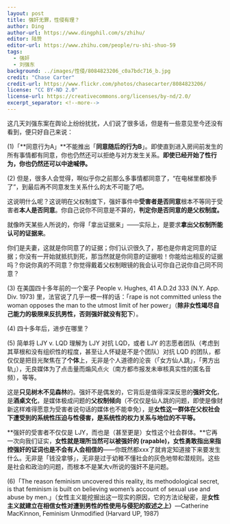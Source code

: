 ```yaml
---
layout: post
title: 强奸无罪，性侵有理？
author: Ding
author-url: https://www.dingphil.com/s/zhihu/
editor: 陆贽
editor-url: https://www.zhihu.com/people/ru-shi-shuo-59
tags:
  - 强奸
  - 刘强东
background: ../images/性侵/8084823206_c0a7bdc716_b.jpg
credit: "Chase Carter"
credit-url: https://www.flickr.com/photos/chasecarter/8084823206/
license: "CC BY-ND 2.0"
license-url: https://creativecommons.org/licenses/by-nd/2.0/
excerpt_separator: <!--more-->
---
```


这几天刘强东案在舆论上纷纷扰扰，人们说了很多话，但是有一些意见至今还没有看到，便只好自己来说：

(1)「**同意行为A」**不能推出「**同意随后的行为B**」。即使直到进入房间前发生的所有事情都有同意，你也仍然还可以拒绝与对方发生关系。**即使已经开始了性行为，你也仍然还可以中途喊停。**

<!--more-->

(2) 但是，很多人会觉得，啊似乎你之前那么多事情都同意了，“在电梯里都挽手了”，到最后再不同意发生关系什么的太不可能了吧。

这说明什么呢？这说明在父权制度下，强奸事件中**受害者是否同意**根本不等同于受害者**本人是否同意**。你自己说你不同意是不算的，**判定你是否同意的是父权制度。**

就像昨天某些人所说的，你得「拿出证据来」——实际上，是要求**拿出父权制所能认可的证据来**。

你们是夫妻，这就是你同意了的证据；你们认识很久了，那也是你肯定同意的证据；你没有一开始就抵抗到死，那当然就是你同意的证据啦！你能给出相反的证据吗？你说你真的不同意？你觉得戴着父权制眼镜的我会认可你自己说你自己同不同意？

(3) 在美国四十多年前的一个案子 People v. Hughes, 41 A.D.2d 333 (N.Y. App. Div. 1973) 里，法官说了几乎一模一样的话：「rape is not committed unless the woman opposes the man to the utmost limit of her power」（**除非女性竭尽自己能力的极限来反抗男性，否则强奸就没有犯下**）。

(4) 四十多年后，进步在哪里？

(5) 简单将 LJY v. LQD 理解为 LJY 对抗 LQD，或者 LJY 的志愿者团队（考虑到其草根和没有组织性的程度，甚至让人怀疑是不是个团队）对抗 LQD 的团队，都仅仅是把目光聚焦在了**个体**上，无非是个人道德的沦丧（「女方仙人跳」，「男方出轨」），无良媒体为了点击量而煽风点火（南方都市报发未审核真实性的匿名音频），等等。

这是**只见树木不见森林**的。强奸不是偶发的，它背后是值得深深反思的**强奸文化**，是**酒桌文化**，是媒体极成问题的**父权制倾向**（不仅仅是仙人跳的问题，即使是像财新这样难得愿意为受害者说句话的媒体也不能幸免），是**女性这一群体在父权社会下遭受到的系统性压迫与性侵害，是系统性的权力关系与地位的不平等。**

**强奸的受害者不仅仅是 LJY，而也是（甚至更是）女性这个社会群体。**它再一次向我们证实，**女性就是理所当然可以被强奸的 (rapable)，女性勇敢指出来指控强奸的证词也是不会有人会相信的**——你既然都xxx了就肯定知道接下来要发生什么。无非是「钱没拿够」，无非是过于幼稚不懂社会的灰色地带和潜规则。这些是社会和政治的问题，而根本不是某大v所说的强奸不是问题。

(6)「The reason feminism uncovered this reality, its methodological secret, is that feminism is built on believing women’s account of sexual use and abuse by men.」（女性主义能挖掘出这一现实的原因，它的方法论秘密，是**女性主义就建立在相信女性对遭到男性的性使用与侵犯的叙述之上）**—Catherine MacKinnon, Feminism Unmodified (Harvard UP, 1987)